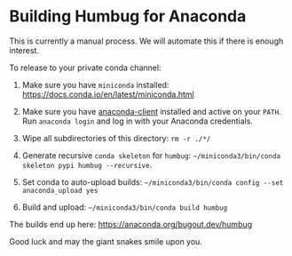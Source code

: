 # Building Humbug for Anaconda

This is currently a manual process. We will automate this if there is enough interest.

To release to your private conda channel:

1. Make sure you have `miniconda` installed: https://docs.conda.io/en/latest/miniconda.html

2. Make sure you have [anaconda-client](https://github.com/Anaconda-Platform/anaconda-client)
   installed and active on your `PATH`. Run `anaconda login` and log in with your Anaconda
   credentials.

3. Wipe all subdirectories of this directory: `rm -r ./*/`

4. Generate recursive `conda skeleton` for `humbug`: `~/miniconda3/bin/conda skeleton pypi humbug --recursive`.

5. Set conda to auto-upload builds: `~/miniconda3/bin/conda config --set anaconda_upload yes`

6. Build and upload: `~/miniconda3/bin/conda build humbug`

The builds end up here: https://anaconda.org/bugout.dev/humbug

Good luck and may the giant snakes smile upon you.
